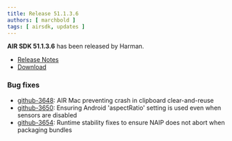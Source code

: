 ```yaml
---
title: Release 51.1.3.6
authors: [ marchbold ]
tags: [ airsdk, updates ]
---
```



**AIR SDK 51.1.3.6** has been released by Harman.  

- [Release Notes](https://airsdk.harman.com/api/versions/51.1.3.6/release-notes/Release_Notes_AIR_SDK_51.1.3.pdf)  
- [Download](https://airsdk.harman.com/download/51.1.3.6)  


### Bug fixes


- [github-3648](https://github.com/airsdk/Adobe-Runtime-Support/issues/3648): AIR Mac preventing crash in clipboard clear-and-reuse
- [github-3650](https://github.com/airsdk/Adobe-Runtime-Support/issues/3650): Ensuring Android 'aspectRatio' setting is used even when sensors are disabled
- [github-3654](https://github.com/airsdk/Adobe-Runtime-Support/issues/3654): Runtime stability fixes to ensure NAIP does not abort when packaging bundles

